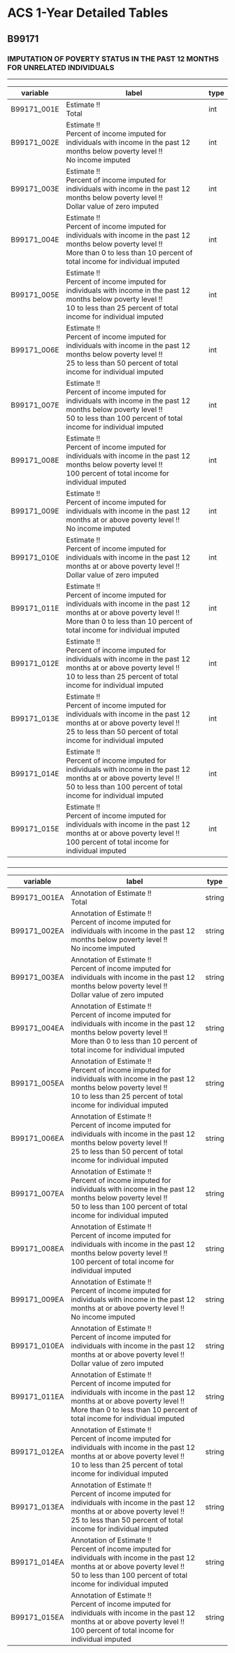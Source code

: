 # ACS 1-Year Detailed Tables

## B99171

### IMPUTATION OF POVERTY STATUS IN THE PAST 12 MONTHS FOR UNRELATED INDIVIDUALS

___

| variable | label | type |
| ----- | ----- | ----- |
| B99171_001E | Estimate !!<br>Total | int |
| B99171_002E | Estimate !!<br>Percent of income imputed for individuals with income in the past 12 months below poverty level !!<br>No income imputed | int |
| B99171_003E | Estimate !!<br>Percent of income imputed for individuals with income in the past 12 months below poverty level !!<br>Dollar value of zero imputed | int |
| B99171_004E | Estimate !!<br>Percent of income imputed for individuals with income in the past 12 months below poverty level !!<br>More than 0 to less than 10 percent of total income for individual imputed | int |
| B99171_005E | Estimate !!<br>Percent of income imputed for individuals with income in the past 12 months below poverty level !!<br>10 to less than 25 percent of total income for individual imputed | int |
| B99171_006E | Estimate !!<br>Percent of income imputed for individuals with income in the past 12 months below poverty level !!<br>25 to less than 50 percent of total income for individual imputed | int |
| B99171_007E | Estimate !!<br>Percent of income imputed for individuals with income in the past 12 months below poverty level !!<br>50 to less than 100 percent of total income for individual imputed | int |
| B99171_008E | Estimate !!<br>Percent of income imputed for individuals with income in the past 12 months below poverty level !!<br>100 percent of total income for individual imputed | int |
| B99171_009E | Estimate !!<br>Percent of income imputed for individuals with income in the past 12 months at or above poverty level !!<br>No income imputed | int |
| B99171_010E | Estimate !!<br>Percent of income imputed for individuals with income in the past 12 months at or above poverty level !!<br>Dollar value of zero imputed | int |
| B99171_011E | Estimate !!<br>Percent of income imputed for individuals with income in the past 12 months at or above poverty level !!<br>More than 0 to less than 10 percent of total income for individual imputed | int |
| B99171_012E | Estimate !!<br>Percent of income imputed for individuals with income in the past 12 months at or above poverty level !!<br>10 to less than 25 percent of total income for individual imputed | int |
| B99171_013E | Estimate !!<br>Percent of income imputed for individuals with income in the past 12 months at or above poverty level !!<br>25 to less than 50 percent of total income for individual imputed | int |
| B99171_014E | Estimate !!<br>Percent of income imputed for individuals with income in the past 12 months at or above poverty level !!<br>50 to less than 100 percent of total income for individual imputed | int |
| B99171_015E | Estimate !!<br>Percent of income imputed for individuals with income in the past 12 months at or above poverty level !!<br>100 percent of total income for individual imputed | int |
### 

___

| variable | label | type |
| ----- | ----- | ----- |
| B99171_001EA | Annotation of Estimate !!<br>Total | string |
| B99171_002EA | Annotation of Estimate !!<br>Percent of income imputed for individuals with income in the past 12 months below poverty level !!<br>No income imputed | string |
| B99171_003EA | Annotation of Estimate !!<br>Percent of income imputed for individuals with income in the past 12 months below poverty level !!<br>Dollar value of zero imputed | string |
| B99171_004EA | Annotation of Estimate !!<br>Percent of income imputed for individuals with income in the past 12 months below poverty level !!<br>More than 0 to less than 10 percent of total income for individual imputed | string |
| B99171_005EA | Annotation of Estimate !!<br>Percent of income imputed for individuals with income in the past 12 months below poverty level !!<br>10 to less than 25 percent of total income for individual imputed | string |
| B99171_006EA | Annotation of Estimate !!<br>Percent of income imputed for individuals with income in the past 12 months below poverty level !!<br>25 to less than 50 percent of total income for individual imputed | string |
| B99171_007EA | Annotation of Estimate !!<br>Percent of income imputed for individuals with income in the past 12 months below poverty level !!<br>50 to less than 100 percent of total income for individual imputed | string |
| B99171_008EA | Annotation of Estimate !!<br>Percent of income imputed for individuals with income in the past 12 months below poverty level !!<br>100 percent of total income for individual imputed | string |
| B99171_009EA | Annotation of Estimate !!<br>Percent of income imputed for individuals with income in the past 12 months at or above poverty level !!<br>No income imputed | string |
| B99171_010EA | Annotation of Estimate !!<br>Percent of income imputed for individuals with income in the past 12 months at or above poverty level !!<br>Dollar value of zero imputed | string |
| B99171_011EA | Annotation of Estimate !!<br>Percent of income imputed for individuals with income in the past 12 months at or above poverty level !!<br>More than 0 to less than 10 percent of total income for individual imputed | string |
| B99171_012EA | Annotation of Estimate !!<br>Percent of income imputed for individuals with income in the past 12 months at or above poverty level !!<br>10 to less than 25 percent of total income for individual imputed | string |
| B99171_013EA | Annotation of Estimate !!<br>Percent of income imputed for individuals with income in the past 12 months at or above poverty level !!<br>25 to less than 50 percent of total income for individual imputed | string |
| B99171_014EA | Annotation of Estimate !!<br>Percent of income imputed for individuals with income in the past 12 months at or above poverty level !!<br>50 to less than 100 percent of total income for individual imputed | string |
| B99171_015EA | Annotation of Estimate !!<br>Percent of income imputed for individuals with income in the past 12 months at or above poverty level !!<br>100 percent of total income for individual imputed | string |

